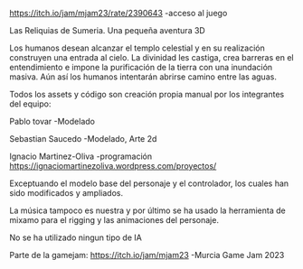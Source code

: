https://itch.io/jam/mjam23/rate/2390643 -acceso al juego

Las Reliquias de Sumeria. Una pequeña aventura 3D

Los humanos desean alcanzar el templo celestial y en su realización construyen una entrada al cielo. La divinidad les castiga, crea barreras en el entendimiento e impone la purificación de la tierra con una inundación masiva. Aún así los humanos intentarán abrirse camino entre las aguas.



Todos los assets y código son creación propia manual por los integrantes del equipo:

Pablo tovar -Modelado

Sebastian Saucedo -Modelado, Arte 2d

Ignacio Martinez-Oliva -programación https://ignaciomartinezoliva.wordpress.com/proyectos/

Exceptuando el modelo base del personaje y el controlador, los cuales han sido modificados y ampliados.

La música tampoco es nuestra y por último se ha usado la herramienta de mixamo para el rigging y las animaciones del personaje.

No se ha utilizado ningun tipo de IA

Parte de la gamejam: https://itch.io/jam/mjam23 -Murcia Game Jam 2023

